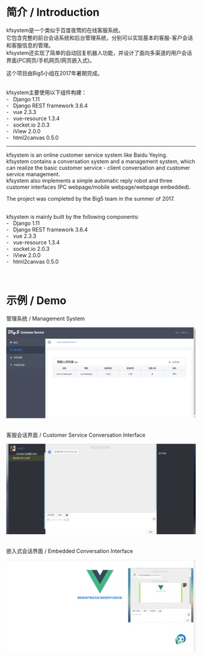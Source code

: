 # 简介 / Introduction
kfsystem是一个类似于百度夜莺的在线客服系统。<br>
它包含完整的前台会话系统和后台管理系统，分别可以实现基本的客服-客户会话和客服信息的管理。<br>
kfsystem还实现了简单的自动回复机器人功能，并设计了面向多渠道的用户会话界面(PC网页/手机网页/网页嵌入式)。<br>

这个项目由Big5小组在2017年暑期完成。<br><br>

kfsystem主要使用以下组件构建：<br>
\- &nbsp; Django 1.11<br>
\- &nbsp; Django REST framework 3.6.4<br>
\- &nbsp; vue 2.3.3<br>
\- &nbsp; vue-resource 1.3.4<br>
\- &nbsp; socket.io 2.0.3<br>
\- &nbsp; iView 2.0.0<br>
\- &nbsp; html2canvas 0.5.0<br>
***
kfsystem is an online customer service system like Baidu Yeying.<br>
kfsystem contains a conversation system and a management system, which can realize the basic customer service - client conversation and customer service management. <br>
kfsystem also implements a simple automatic reply robot and three customer interfaces (PC webpage/mobile webpage/webpage embedded).<br>

The project was completed by the Big5 team in the summer of 2017.<br><br>

kfsystem is mainly built by the following components: <br>
\- &nbsp; Django 1.11<br>
\- &nbsp; Django REST framework 3.6.4<br>
\- &nbsp; vue 2.3.3<br>
\- &nbsp; vue-resource 1.3.4<br>
\- &nbsp; socket.io 2.0.3<br>
\- &nbsp; iView 2.0.0<br>
\- &nbsp; html2canvas 0.5.0<br><br><br>


# 示例 / Demo
管理系统 / Management System<br>

![管理系统 / Management System](./screenshots/1.png)


<br>客服会话界面 / Customer Service Conversation Interface<br>

![会话系统 / Customer Service Conversation Interface](./screenshots/2.png)


<br>嵌入式会话界面 / Embedded Conversation Interface<br>

![嵌入式会话界面 / Embedded Conversation Interface](./screenshots/3.png)
